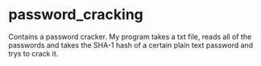 # password_cracking
Contains a password cracker.
My program takes a txt file, reads all of the passwords and takes the SHA-1 hash of a certain plain text password and trys to crack it.  

